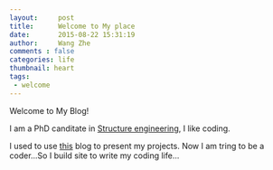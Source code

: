 ```yaml
---
layout:     post
title:      Welcome to My place
date:       2015-08-22 15:31:19
author:     Wang Zhe
comments : false
categories: life
thumbnail: heart
tags:
 - welcome
---
```


Welcome to My Blog!

I am a PhD canditate in [Structure engineering][2], I like coding.

I used to use [this][1] blog to present my projects. Now I am tring to be a coder...So I build site to write my coding life...

[1]: http://wangzhetju.wix.com/wangzhe
[2]: https://en.wikipedia.org/wiki/Structural_engineering
